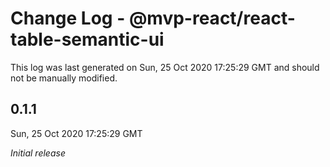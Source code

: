 # Change Log - @mvp-react/react-table-semantic-ui

This log was last generated on Sun, 25 Oct 2020 17:25:29 GMT and should not be manually modified.

## 0.1.1
Sun, 25 Oct 2020 17:25:29 GMT

_Initial release_

